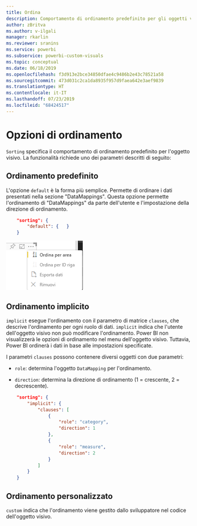 ```yaml
---
title: Ordina
description: Comportamento di ordinamento predefinito per gli oggetti visivi di Power BI.
author: zBritva
ms.author: v-ilgali
manager: rkarlin
ms.reviewer: sranins
ms.service: powerbi
ms.subservice: powerbi-custom-visuals
ms.topic: conceptual
ms.date: 06/18/2019
ms.openlocfilehash: f3d913e2bce34850dfae4c9486b2e43c78521a58
ms.sourcegitcommit: 473d031c2ca1da8935f957d9faea642e3aef9839
ms.translationtype: HT
ms.contentlocale: it-IT
ms.lasthandoff: 07/23/2019
ms.locfileid: "68424517"
---
```

# <a name="sorting-options"></a>Opzioni di ordinamento

`Sorting` specifica il comportamento di ordinamento predefinito per l'oggetto visivo.
La funzionalità richiede uno dei parametri descritti di seguito:

## <a name="default-sorting"></a>Ordinamento predefinito

L'opzione `default` è la forma più semplice. Permette di ordinare i dati presentati nella sezione "DataMappings".
Questa opzione permette l'ordinamento di "DataMappings" da parte dell'utente e l'impostazione della direzione di ordinamento.

```json
    "sorting": {
        "default": {   }
    }
```

![Opzioni di ordinamento nel menu di scelta rapida](./media/sorting.png)

## <a name="implicit-sorting"></a>Ordinamento implicito

`implicit` esegue l'ordinamento con il parametro di matrice `clauses`, che descrive l'ordinamento per ogni ruolo di dati.
`implicit` indica che l'utente dell'oggetto visivo non può modificare l'ordinamento.
Power BI non visualizzerà le opzioni di ordinamento nel menu dell'oggetto visivo. Tuttavia, Power BI ordinerà i dati in base alle impostazioni specificate.

I parametri `clauses` possono contenere diversi oggetti con due parametri:

- `role`: determina l'oggetto `DataMapping` per l'ordinamento.

- `direction`: determina la direzione di ordinamento (1 = crescente, 2 = decrescente).

```json
    "sorting": {
        "implicit": {
            "clauses": [
                {
                    "role": "category",
                    "direction": 1
                },
                {
                    "role": "measure",
                    "direction": 2
                }
            ]
        }
    }
```

## <a name="custom-sorting"></a>Ordinamento personalizzato

`custom` indica che l'ordinamento viene gestito dallo sviluppatore nel codice dell'oggetto visivo.
